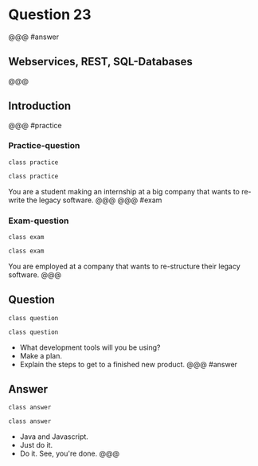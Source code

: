 # Question 23
@@@ #answer 
## Webservices, REST, SQL-Databases
@@@
## Introduction
@@@ #practice
### Practice-question
```plantuml
class practice
```
```bash
class practice
```
You are a student making an internship at a big company that wants to re-write the legacy software.
@@@
@@@ #exam
### Exam-question
```plantuml
class exam
```
```bash
class exam
```
You are employed at a company that wants to re-structure their legacy software.
@@@
## Question
```plantuml
class question
```
```bash
class question
```
- What development tools will you be using?
- Make a plan.
- Explain the steps to get to a finished new product.
@@@ #answer
## Answer
```plantuml
class answer
```
```bash
class answer
```
- Java and Javascript.
- Just do it.
- Do it. See, you're done.
@@@
